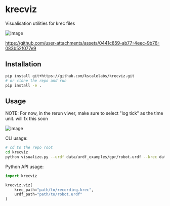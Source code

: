 # krecviz
Visualisation utilities for krec files 

![image](https://github.com/user-attachments/assets/9d53e560-f6d4-42d0-a5df-b6ef6aa26ab2)



https://github.com/user-attachments/assets/0441c859-ab77-4eec-9b76-083b52f077e9


## Installation

```bash
pip install git+https://github.com/kscalelabs/krecviz.git
# or clone the repo and run
pip install -e .
```

## Usage

NOTE: For now, in the rerun viwer, make sure to select "log tick" as the time unit. will fx this soon

![image](https://github.com/user-attachments/assets/360e1e22-3dbf-4382-b21e-da85174f9206)


CLI usage:

```bash
# cd to the repo root
cd krecviz
python visualize.py --urdf data/urdf_examples/gpr/robot.urdf --krec data/krec_examples/actuator_22_right_arm_shoulder_roll_movement.krec --output output.rrd
```

Python API usage:

```python
import krecviz

krecviz.viz(
    krec_path="path/to/recording.krec",
    urdf_path="path/to/robot.urdf"
)
```

